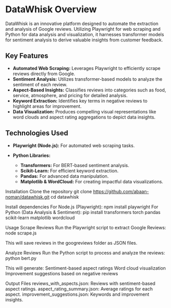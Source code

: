 # DataWhisk Overview

DataWhisk is an innovative platform designed to automate the extraction and analysis of Google reviews. Utilizing Playwright for web scraping and Python for data analysis and visualization, it harnesses transformer models for sentiment analysis to derive valuable insights from customer feedback.

## Key Features

- **Automated Web Scraping:** Leverages Playwright to efficiently scrape reviews directly from Google.
- **Sentiment Analysis:** Utilizes transformer-based models to analyze the sentiment of each review.
- **Aspect-Based Insights:** Classifies reviews into categories such as food, service, atmosphere, and pricing for detailed analysis.
- **Keyword Extraction:** Identifies key terms in negative reviews to highlight areas for improvement.
- **Data Visualization:** Produces compelling visual representations like word clouds and aspect rating aggregations to depict data insights.

## Technologies Used

- **Playwright (Node.js):** For automated web scraping tasks.
- **Python Libraries:**
  
  - **Transformers:** For BERT-based sentiment analysis.
  - **Scikit-Learn:** For efficient keyword extraction.
  - **Pandas:** For advanced data manipulation.
  - **Matplotlib & WordCloud:** For creating impactful data visualizations.
  
Installation
Clone the repository
git clone https://github.com/abaan-noman/datawhisk.git
cd datawhisk

Install dependencies
For Node.js (Playwright):
npm install playwright
For Python (Data Analysis & Sentiment):
pip install transformers torch pandas scikit-learn matplotlib wordcloud

Usage
Scrape Reviews
Run the Playwright script to extract Google Reviews:
node scrape.js

This will save reviews in the googreviews folder as JSON files.

Analyze Reviews
Run the Python script to process and analyze the reviews:
python bert.py

This will generate:
Sentiment-based aspect ratings
Word cloud visualization
Improvement suggestions based on negative reviews

Output Files
reviews_with_aspects.json: Reviews with sentiment-based aspect ratings.
aspect_rating_summary.json: Average ratings for each aspect.
improvement_suggestions.json: Keywords and improvement insights.
